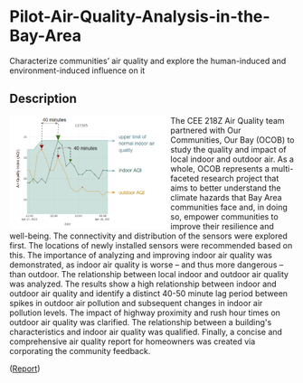 # Pilot-Air-Quality-Analysis-in-the-Bay-Area
Characterize communities’ air quality and explore the human-induced and environment-induced influence on it

## Description
<img align="left" height="200" src="images/air.png">
The CEE 218Z Air Quality team partnered with Our Communities, Our Bay (OCOB) to study the quality and impact of local indoor and outdoor air. As a whole, OCOB represents a multi-faceted research project that aims to better understand the climate hazards that Bay Area communities face and, in doing so, empower communities to improve their resilience and well-being. The connectivity and distribution of the sensors were explored first. The locations of newly installed sensors were recommended based on this. The importance of analyzing and improving indoor air quality was demonstrated, as indoor air quality is worse – and thus more dangerous – than outdoor. The relationship between local indoor and outdoor air quality was analyzed. The results show a high relationship between indoor and outdoor air quality and identify a distinct 40-50 minute lag period between spikes in outdoor air pollution and subsequent changes in indoor air pollution levels. The impact of highway proximity and rush hour times on outdoor air quality was clarified. The relationship between a building's characteristics and indoor air quality was qualified. Finally, a concise and comprehensive air quality report for homeowners was created via corporating the community feedback. 

([Report](https://github.com/J-i-n-p-u/Pilot-Air-Quality-Analysis-in-the-Bay-Area/blob/main/Hazards%20Within%20Our%20Homes%20An%20Analysis%20of%20Indoor%20Air%20Pollution%20In%20the%20Bay%20Area%20In%20Partnership%20With%20OCOB.pdf))

